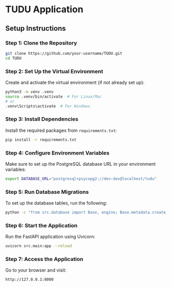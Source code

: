 
# TUDU Application

## Setup Instructions

### Step 1: Clone the Repository
```bash
git clone https://github.com/your-username/TUDU.git
cd TUDU
```

### Step 2: Set Up the Virtual Environment
Create and activate the virtual environment (if not already set up):
```bash
python3 -m venv .venv
source .venv/bin/activate  # For Linux/Mac
# or
.venv\Scripts\activate  # For Windows
```

### Step 3: Install Dependencies
Install the required packages from `requirements.txt`:
```bash
pip install -r requirements.txt
```

### Step 4: Configure Environment Variables
Make sure to set up the PostgreSQL database URL in your environment variables:
```bash
export DATABASE_URL="postgresql+psycopg2://dev:dev@localhost/tudu"
```

### Step 5: Run Database Migrations
To set up the database tables, run the following:
```bash
python -c "from src.database import Base, engine; Base.metadata.create_all(bind=engine)"
```

### Step 6: Start the Application
Run the FastAPI application using Uvicorn:
```bash
uvicorn src.main:app --reload
```

### Step 7: Access the Application
Go to your browser and visit:
```
http://127.0.0.1:8000
```

